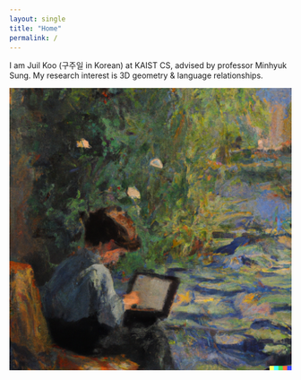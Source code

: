 ```yaml
---
layout: single
title: "Home"
permalink: /
---
```


I am Juil Koo (구주일 in Korean) at KAIST CS, advised by professor Minhyuk Sung. My research interest is 3D geometry & language relationships.

![image](../assets/images/boy_by_monet.png)



